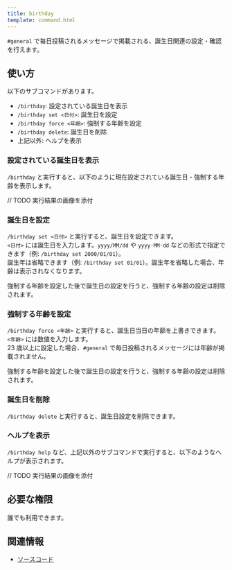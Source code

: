 ```yaml
---
title: birthday
template: command.html
---
```


`#general` で毎日投稿されるメッセージで掲載される、誕生日関連の設定・確認を行えます。

## 使い方

以下のサブコマンドがあります。

- `/birthday`: 設定されている誕生日を表示
- `/birthday set <日付>`: 誕生日を設定
- `/birthday force <年齢>`: 強制する年齢を設定
- `/birthday delete`: 誕生日を削除
- 上記以外: ヘルプを表示

### 設定されている誕生日を表示

`/birthday` と実行すると、以下のように現在設定されている誕生日・強制する年齢を表示します。

// TODO 実行結果の画像を添付

### 誕生日を設定

`/birthday set <日付>` と実行すると、誕生日を設定できます。  
`<日付>` には誕生日を入力します。`yyyy/MM/dd` や `yyyy-MM-dd` などの形式で指定できます（例: `/birthday set 2000/01/01`）。  
誕生年は省略できます（例: `/birthday set 01/01`）。誕生年を省略した場合、年齢は表示されなくなります。

強制する年齢を設定した後で誕生日の設定を行うと、強制する年齢の設定は削除されます。

### 強制する年齢を設定

`/birthday force <年齢>` と実行すると、誕生日当日の年齢を上書きできます。  
`<年齢>` には数値を入力します。  
23 歳以上に設定した場合、`#general` で毎日投稿されるメッセージには年齢が掲載されません。

強制する年齢を設定した後で誕生日の設定を行うと、強制する年齢の設定は削除されます。

### 誕生日を削除

`/birthday delete` と実行すると、誕生日設定を削除できます。

### ヘルプを表示

`/birthday help` など、上記以外のサブコマンドで実行すると、以下のようなヘルプが表示されます。

// TODO 実行結果の画像を添付

## 必要な権限

誰でも利用できます。

## 関連情報

- [ソースコード](https://github.com/jaoafa/jaotan.ts/blob/master/src/commands/birthday.ts)
